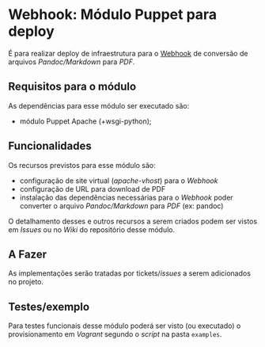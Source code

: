 # Webhook: Módulo Puppet para deploy

É para realizar deploy de infraestrutura para o [Webhook](http://www-git/hook-apps/webhook-pandoc-artigos) de conversão de arquivos *Pandoc/Markdown* para *PDF*.

## Requisitos para o módulo

As dependências para esse módulo ser executado são:

- módulo Puppet Apache (+wsgi-python);

## Funcionalidades

Os recursos previstos para esse módulo são:

- configuração de site virtual (*apache-vhost*) para o *Webhook*
- configuração de URL para download de PDF
- instalação das dependências necessárias para o *Webhook* poder converter o arquivo *Pandoc/Markdown* para *PDF* (ex: pandoc)

O detalhamento desses e outros recursos a serem criados podem ser vistos em *Issues* ou no *Wiki* do repositório desse módulo.

## A Fazer

As implementações serão tratadas por tickets/*issues* a serem adicionados no projeto.

## Testes/exemplo

Para testes funcionais desse módulo poderá ser visto (ou executado) o provisionamento em *Vagrant* segundo o *script* na pasta ```examples```.
